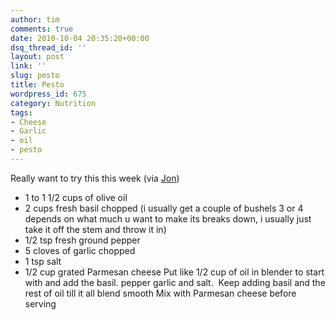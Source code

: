 ```yaml
---
author: tim
comments: true
date: 2010-10-04 20:35:20+00:00
dsq_thread_id: ''
layout: post
link: ''
slug: pesto
title: Pesto
wordpress_id: 675
category: Nutrition
tags:
- Cheese
- Garlic
- oil
- pesto
---
```


Really want to try this this week (via [Jon](http://twitter.com/mrblondeau))

  * 1 to 1 1/2 cups of olive oil
  * 2 cups fresh basil chopped (i usually get a couple of bushels 3 or 4 depends on what much u want to make its breaks down, i usually just take it off the stem and throw it in)
  * 1/2 tsp fresh ground pepper
  * 5 cloves of garlic chopped
  * 1 tsp salt
  * 1/2 cup grated Parmesan cheese
Put like 1/2 cup of oil in blender to start with and add the basil. pepper
garlic and salt.  Keep adding basil and the rest of oil till it all blend
smooth Mix with Parmesan cheese before serving
